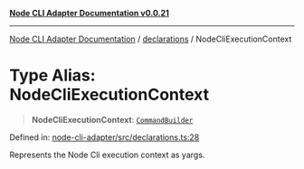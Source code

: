 [**Node CLI Adapter Documentation v0.0.21**](../../README.md)

***

[Node CLI Adapter Documentation](../../modules.md) / [declarations](../README.md) / NodeCliExecutionContext

# Type Alias: NodeCliExecutionContext

> **NodeCliExecutionContext**: [`CommandBuilder`](CommandBuilder.md)

Defined in: [node-cli-adapter/src/declarations.ts:28](https://github.com/stonemjs/node-cli-adapter/blob/8aa5733b805725e9383f05513594f3738beb3cb2/src/declarations.ts#L28)

Represents the Node Cli execution context as yargs.
